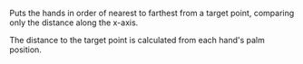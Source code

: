 Puts the hands in order of nearest to farthest from a target point, comparing only the distance along the x-axis.

The distance to the target point is calculated from each hand's palm position.
